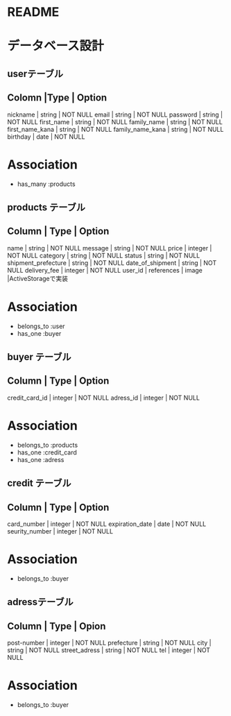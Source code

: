 # README

# データベース設計
 ## userテーブル
Colomn      |Type    | Option
-----------------------------
nickname   | string | NOT NULL
email       | string | NOT NULL
password    | string | NOT NULL
first_name  | string | NOT NULL
family_name | string | NOT NULL
first_name_kana | string | NOT NULL
family_name_kana | string | NOT NULL
birthday    | date   | NOT NULL

# Association
- has_many :products


## products テーブル

Column              | Type | Option
------------------------------
name                | string | NOT NULL
message             | string | NOT NULL
price               | integer | NOT NULL
category            | string | NOT NULL
status              | string | NOT NULL
shipment_prefecture | string | NOT NULL
date_of_shipment    | string | NOT NULL
delivery_fee        | integer | NOT NULL
user_id             | references   |
image               |ActiveStorageで実装

# Association
- belongs_to :user
- has_one :buyer

## buyer テーブル
Column     | Type | Option
-------------------------------
credit_card_id  | integer | NOT NULL
adress_id  | integer | NOT NULL

# Association
- belongs_to :products
- has_one :credit_card
- has_one :adress

## credit テーブル
Column      | Type  | Option
-------------------------------------
card_number | integer | NOT NULL
expiration_date | date | NOT NULL
seurity_number | integer | NOT NULL

 # Association
- belongs_to :buyer

## adressテーブル
Column   | Type | Opion
---------------------------------------
post-number | integer | NOT NULL
prefecture  | string  | NOT NULL
city        | string  | NOT NULL
street_adress | string | NOT NULL
tel         | integer | NOT NULL

# Association
 - belongs_to :buyer